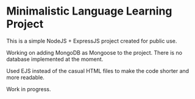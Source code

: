 # Minimalistic Language Learning Project

This is a simple NodeJS + ExpressJS project created for public use.

Working on adding MongoDB as Mongoose to the project. There is no database implemented at the moment.

Used EJS instead of the casual HTML files to make the code shorter and more readable.


Work in progress.
